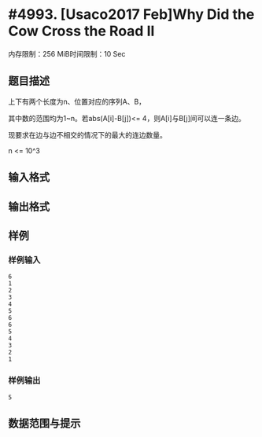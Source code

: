 # #4993. [Usaco2017 Feb]Why Did the Cow Cross the Road II

内存限制：256 MiB时间限制：10 Sec

## 题目描述

上下有两个长度为n、位置对应的序列A、B，

其中数的范围均为1~n。若abs(A[i]-B[j])<= 4，则A[i]与B[j]间可以连一条边。

现要求在边与边不相交的情况下的最大的连边数量。

n <= 10^3

## 输入格式

## 输出格式

## 样例

### 样例输入

    
    6
    1
    2
    3
    4
    5
    6
    6
    5
    4
    3
    2
    1
    

### 样例输出

    
    5
    

## 数据范围与提示
